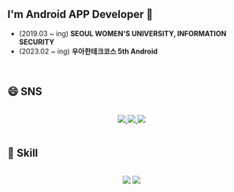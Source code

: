 ## I'm Android APP Developer 👋
* (2019.03 ~ ing) **SEOUL WOMEN'S UNIVERSITY, INFORMATION SECURITY**
* (2023.02 ~ ing) **우아한테크코스 5th Android**
<br>

## 😄 SNS
<div align="center">
  <br>
  <a href="https://www.instagram.com/hyunji_12_3/" target="_blank">
    <img src="https://img.shields.io/badge/Instagram-E4405F?style=flat&logo=Instagram&logoColor=white"/>
  </a>  
  <a href="https://velog.io/@hyunji1203/" target="_blank">
    <img src="https://img.shields.io/badge/Velog-20C997?style=flat&logo=Velog&logoColor=white"/>
  </a>
  <a href="https://github.com/hyunji1203" target="_blank">
    <img src="https://img.shields.io/badge/GitHub-181717?style=flat&logo=GitHub&logoColor=white"/>
  </a>
</div>
<br>

## 🌱 Skill
<div align="center">
  <br>
   <img src="https://img.shields.io/badge/KOTLIN-7F52FF?style=flat&logo=Kotlin&logoColor=white"/>    <img src="https://img.shields.io/badge/PYTHON-3776AB?style=flat&logo=Python&logoColor=white"/>
</div>
<br><br>


<!--![My GitHub stats](https://github-readme-stats.vercel.app/api?username=hyunji1203&theme=dark&show_icons=true)
[![Top Langs](https://github-readme-stats.vercel.app/api/top-langs/?username=hyunji1203&layout=compact)](https://github.com/hyunji1203/github-readme-stats)<br>-->
<!--
**hyunji1203/hyunji1203** is a ✨ _special_ ✨ repository because its `README.md` (this file) appears on your GitHub profile.

Here are some ideas to get you started:

- 🔭 I’m currently working on ...
- 🌱 I’m currently learning ...
- 👯 I’m looking to collaborate on ...
- 🤔 I’m looking for help with ...
- 💬 Ask me about ...
- 📫 How to reach me: ...
- 😄 Pronouns: ...
- ⚡ Fun fact: ...
-->
